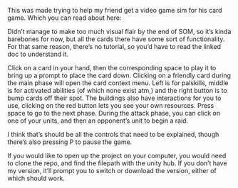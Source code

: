 This was made trying to help my friend get a video game sim for his card game. Which you can read about here:

Didn’t manage to make too much visual flair by the end of SOM, so it’s kinda barebones for now, but all the cards there have some sort of functionality. For that same reason, there’s no tutorial, so you’d have to read the linked doc to understand it.

Click on a card in your hand, then the corresponding space to play it to bring up a prompt to place the card down.
Clicking on a friendly card during the main phase will open the card context menu. Left is for palskills, middle is for activated abilities (of which none exist atm,) and the right button is to bump cards off their spot.
The buildings also have interactions for you to use, clicking on the red button lets you see your own resources.
Press space to go to the next phase.
During the attack phase, you can click on one of your units, and then an opponent’s unit to begin a raid.

I think that’s should be all the controls that need to be explained, though there’s also pressing P to pause the game.


If you would like to open up the project on your computer, you would need to clone the repo, and find the filepath with the unity hub. If you don’t have my version, it’ll prompt you to switch or download the version, either of which should work.
